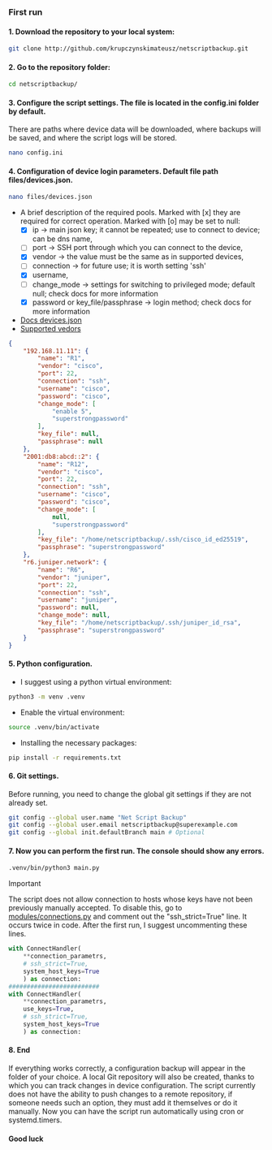 ### First run

#### 1. Download the repository to your local system:

```bash
git clone http://github.com/krupczynskimateusz/netscriptbackup.git
```
#### 2. Go to the repository folder:

```bash
cd netscriptbackup/
```
#### 3. Configure the script settings. The file is located in the config.ini folder by default.
There are paths where device data will be downloaded, where backups will be saved, and where the script logs will be stored.
```bash
nano config.ini
```

#### 4. Configuration of device login parameters. Default file path files/devices.json.
```bash
nano files/devices.json
```
 - A brief description of the required pools. Marked with [x] they are required for correct operation. Marked with [o] may be set to null:
   - [x] ip -> main json key; it cannot be repeated; use to connect to device; can be dns name,
   - [ ] port -> SSH port through which you can connect to the device,
   - [x] vendor -> the value must be the same as in supported devices,
   - [ ] connection -> for future use; it is worth setting 'ssh'
   - [x] username,
   - [ ] change_mode -> settings for switching to privileged mode; default null; check docs for more information
   - [x] password or key_file/passphrase -> login method; check docs for more information
- [Docs devices.json](doc_devices_file.md)
- [Supported vedors](supported_vendors.md)
  
```json
{
    "192.168.11.11": {
        "name": "R1",
        "vendor": "cisco",
        "port": 22,
        "connection": "ssh",
        "username": "cisco",
        "password": "cisco",
        "change_mode": [
            "enable 5",
            "superstrongpassword"
        ],
        "key_file": null,
        "passphrase": null
    },
    "2001:db8:abcd::2": {
        "name": "R12",
        "vendor": "cisco",
        "port": 22,
        "connection": "ssh",
        "username": "cisco",
        "password": "cisco",
        "change_mode": [
            null,
            "superstrongpassword"
        ],
        "key_file": "/home/netscriptbackup/.ssh/cisco_id_ed25519",
        "passphrase": "superstrongpassword"
    },
    "r6.juniper.network": {
        "name": "R6",
        "vendor": "juniper",
        "port": 22,
        "connection": "ssh",
        "username": "juniper",
        "password": null,
        "change_mode": null,
        "key_file": "/home/netscriptbackup/.ssh/juniper_id_rsa",
        "passphrase": "superstrongpassword"
    }
}
```

#### 5. Python configuration.
- I suggest using a python virtual environment:
```bash
python3 -m venv .venv
```
- Enable the virtual environment:
```bash
source .venv/bin/activate
```
- Installing the necessary packages:
```bash
pip install -r requirements.txt
```
#### 6. Git settings.
Before running, you need to change the global git settings if they are not already set.

```bash
git config --global user.name "Net Script Backup"  
git config --global user.email netscriptbackup@superexample.com 
git config --global init.defaultBranch main # Optional
```

#### 7. Now you can perform the first run. The console should show any errors.

```bash
.venv/bin/python3 main.py
```
> [!IMPORTANT]
> The script does not allow connection to hosts whose keys have not been previously manually accepted.
> To disable this, go to [modules/connections.py](./modules/connections.py) and comment out the "ssh_strict=True" line. It occurs twice in code.
> After the first run, I suggest uncommenting these lines.

```python
with ConnectHandler(
    **connection_parametrs,
    # ssh_strict=True,
    system_host_keys=True
    ) as connection:
#########################
with ConnectHandler(
    **connection_parametrs,
    use_keys=True,
    # ssh_strict=True,
    system_host_keys=True
    ) as connection:
```

#### 8. End
If everything works correctly, a configuration backup will appear in the folder of your choice. 
A local Git repository will also be created, thanks to which you can track changes in device configuration. 
The script currently does not have the ability to push changes to a remote repository, if someone needs such an option, they must add it themselves or do it manually.
Now you can have the script run automatically using cron or systemd.timers.


#### Good luck
